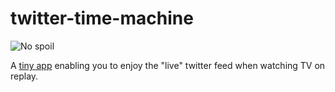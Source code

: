 # twitter-time-machine

![No spoil](https://img.shields.io/badge/spoilers-none-brightgreen)

A [tiny app](https://eleurent.github.io/twitter-time-machine/) enabling you to enjoy the "live" twitter feed when watching TV on replay.

